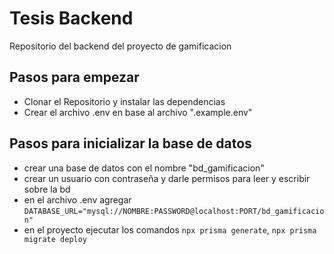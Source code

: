 # Tesis Backend
Repositorio del backend del proyecto de gamificacion

## Pasos para empezar
- Clonar el Repositorio y instalar las dependencias
- Crear el archivo .env en base al archivo ".example.env"

## Pasos para inicializar la base de datos
- crear una base de datos con el nombre "bd_gamificacion"
- crear un usuario con contraseña y darle permisos para leer y escribir sobre la bd
- en el archivo .env agregar ``DATABASE_URL="mysql://NOMBRE:PASSWORD@localhost:PORT/bd_gamificacion"``
- en el proyecto ejecutar los comandos ``npx prisma generate``, ``npx prisma migrate deploy``